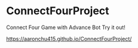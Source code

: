# ConnectFourProject

Connect Four Game with Advance Bot
Try it out!

https://aaronchu415.github.io/ConnectFourProject/
